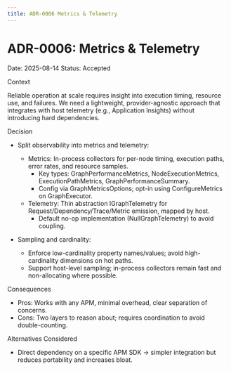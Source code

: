 ```yaml
---
title: ADR-0006 Metrics & Telemetry
---
```


# ADR-0006: Metrics & Telemetry

Date: 2025-08-14
Status: Accepted

Context

Reliable operation at scale requires insight into execution timing, resource use, and failures. We need a
lightweight, provider-agnostic approach that integrates with host telemetry (e.g., Application Insights)
without introducing hard dependencies.

Decision

- Split observability into metrics and telemetry:
  - Metrics: In-process collectors for per-node timing, execution paths, error rates, and resource samples.
    - Key types: GraphPerformanceMetrics, NodeExecutionMetrics, ExecutionPathMetrics, GraphPerformanceSummary.
    - Config via GraphMetricsOptions; opt-in using ConfigureMetrics on GraphExecutor.
  - Telemetry: Thin abstraction IGraphTelemetry for Request/Dependency/Trace/Metric emission, mapped by host.
    - Default no-op implementation (NullGraphTelemetry) to avoid coupling.

- Sampling and cardinality:
  - Enforce low-cardinality property names/values; avoid high-cardinality dimensions on hot paths.
  - Support host-level sampling; in-process collectors remain fast and non-allocating where possible.

Consequences

- Pros: Works with any APM, minimal overhead, clear separation of concerns.
- Cons: Two layers to reason about; requires coordination to avoid double-counting.

Alternatives Considered

- Direct dependency on a specific APM SDK → simpler integration but reduces portability and increases bloat.



